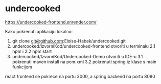 # undercooked
https://undercooked-frontend.onrender.com/

Kako pokrenuti aplikaciju lokalno:

1. git clone git@github.com:Eloise-Habek/undercooked.git
2. undercooked/IzvorniKod/undercooked-frontend otvoriti u terminalu
   2.1 npm i
   2.2 npm start
3. undercooked/IzvorniKod/Undercooked-Demo otvoriti u IDE-u
   3.1 pokrenuti maven install na pom.xml
   3.2 pokrenuti spring iz klase s main funkcijom

react frontend se pokreće na portu 3000, a spring backend na portu 8080
